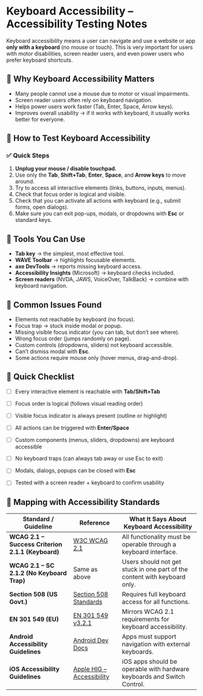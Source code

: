 # Keyboard Accessibility – Accessibility Testing Notes

Keyboard accessibility means a user can navigate and use a website or app **only with a keyboard** (no mouse or touch). This is very important for users with motor disabilities, screen reader users, and even power users who prefer keyboard shortcuts.

## 🔹 Why Keyboard Accessibility Matters

* Many people cannot use a mouse due to motor or visual impairments.
* Screen reader users often rely on keyboard navigation.
* Helps power users work faster (Tab, Enter, Space, Arrow keys).
* Improves overall usability → if it works with keyboard, it usually works better for everyone.

## 🔹 How to Test Keyboard Accessibility

### ✅ Quick Steps

1. **Unplug your mouse / disable touchpad.**
2. Use only the **Tab**, **Shift+Tab**, **Enter**, **Space**, and **Arrow keys** to move around.
3. Try to access all interactive elements (links, buttons, inputs, menus).
4. Check that focus order is logical and visible.
5. Check that you can activate all actions with keyboard (e.g., submit forms, open dialogs).
6. Make sure you can exit pop-ups, modals, or dropdowns with **Esc** or standard keys.

## 🔹 Tools You Can Use

* **Tab key** → the simplest, most effective tool.
* **WAVE Toolbar** → highlights focusable elements.
* **axe DevTools** → reports missing keyboard access.
* **Accessibility Insights** (Microsoft) → keyboard checks included.
* **Screen readers** (NVDA, JAWS, VoiceOver, TalkBack) → combine with keyboard navigation.


## 🔹 Common Issues Found

* Elements not reachable by keyboard (no focus).
* Focus trap → stuck inside modal or popup.
* Missing visible focus indicator (you can tab, but don’t see where).
* Wrong focus order (jumps randomly on page).
* Custom controls (dropdowns, sliders) not keyboard accessible.
* Can’t dismiss modal with **Esc**.
* Some actions require mouse only (hover menus, drag-and-drop).


## 🔹 Quick Checklist

* [ ] Every interactive element is reachable with **Tab/Shift+Tab**
* [ ] Focus order is logical (follows visual reading order)
* [ ] Visible focus indicator is always present (outline or highlight)
* [ ] All actions can be triggered with **Enter/Space**
* [ ] Custom components (menus, sliders, dropdowns) are keyboard accessible
* [ ] No keyboard traps (can always tab away or use Esc to exit)
* [ ] Modals, dialogs, popups can be closed with **Esc**
* [ ] Tested with a screen reader + keyboard to confirm usability


## 🔹 Mapping with Accessibility Standards

| Standard / Guideline                              | Reference                                                                                                                       | What It Says About Keyboard Accessibility                                 |
| ------------------------------------------------- | ------------------------------------------------------------------------------------------------------------------------------- | ------------------------------------------------------------------------- |
| **WCAG 2.1 – Success Criterion 2.1.1 (Keyboard)** | [W3C WCAG 2.1](https://www.w3.org/TR/WCAG21/#keyboard)                                                                          | All functionality must be operable through a keyboard interface.          |
| **WCAG 2.1 – SC 2.1.2 (No Keyboard Trap)**        | Same as above                                                                                                                   | Users should not get stuck in one part of the content with keyboard only. |
| **Section 508 (US Govt.)**                        | [Section 508 Standards](https://www.section508.gov/manage/laws-and-policies/)                                                   | Requires full keyboard access for all functions.                          |
| **EN 301 549 (EU)**                               | [EN 301 549 v3.2.1](https://www.etsi.org/deliver/etsi_en/301500_301599/301549/03.02.01_60/en_301549v030201p.pdf)                | Mirrors WCAG 2.1 requirements for keyboard accessibility.                 |
| **Android Accessibility Guidelines**              | [Android Dev Docs](https://developer.android.com/guide/topics/ui/accessibility)                                                 | Apps must support navigation with external keyboards.                     |
| **iOS Accessibility Guidelines**                  | [Apple HIG – Accessibility](https://developer.apple.com/design/human-interface-guidelines/accessibility/overview/introduction/) | iOS apps should be operable with hardware keyboards and Switch Control.   |

